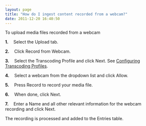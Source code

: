 ```yaml
---
layout: page
title: "How do I ingest content recorded from a webcam?"
date: 2011-12-20 16:40:50
---
```


<p class="Procedure mce-procedure">
  To upload media files recorded from a webcam
</p>

<p class="mce-procedure-text">
  <strong>1.     </strong>Select the Upload tab.
</p>

<p class="mce-procedure-text">
  <strong>2.     </strong>Click Record from Webcam.
</p>

<p class="mce-procedure-text">
  <strong>3.     </strong>Select the Transcoding Profile and click Next. See <a href="https://portal.kaltura.com/community-team/Shared%20Documents/Knowledge%20Management/Work%20in%20Progress/Kaltura%20Management%20Console%20(KMC)/KMC_UserManual_WIP.docx#_Configuring__Transcoding">Configuring Transcoding Profiles</a>.
</p>

<p class="mce-procedure-text">
  <strong>4.     </strong>Select a webcam from the dropdown list and click Allow.
</p>

<p class="mce-procedure-text">
  <strong>5.     </strong>Press Record to record your media file.
</p>

<p class="mce-procedure-text">
  <strong>6.     </strong>When done, click Next.
</p>

<p class="mce-procedure-text">
  <strong>7.     </strong>Enter a Name and all other relevant information for the webcam recording and click Next.
</p>

<p class="mce-procedure-text">
  The recording is processed and added to the Entries table.
</p>